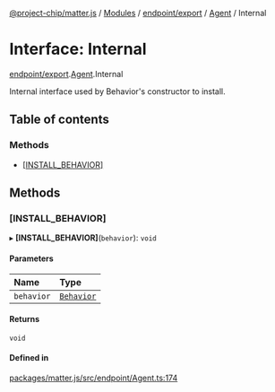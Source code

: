 [@project-chip/matter.js](../README.md) / [Modules](../modules.md) / [endpoint/export](../modules/endpoint_export.md) / [Agent](../modules/endpoint_export.Agent.md) / Internal

# Interface: Internal

[endpoint/export](../modules/endpoint_export.md).[Agent](../modules/endpoint_export.Agent.md).Internal

Internal interface used by Behavior's constructor to install.

## Table of contents

### Methods

- [[INSTALL\_BEHAVIOR]](endpoint_export.Agent.Internal.md#[install_behavior])

## Methods

### [INSTALL\_BEHAVIOR]

▸ **[INSTALL_BEHAVIOR]**(`behavior`): `void`

#### Parameters

| Name | Type |
| :------ | :------ |
| `behavior` | [`Behavior`](../classes/behavior_export.Behavior-1.md) |

#### Returns

`void`

#### Defined in

[packages/matter.js/src/endpoint/Agent.ts:174](https://github.com/project-chip/matter.js/blob/904d0c9b952b91f28a21803759c5e5c66ee4d272/packages/matter.js/src/endpoint/Agent.ts#L174)
